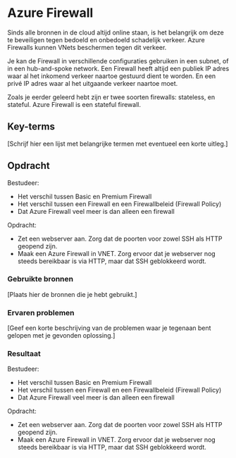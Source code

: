# Azure Firewall
Sinds alle bronnen in de cloud altijd online staan, is het belangrijk om deze te beveiligen tegen bedoeld en onbedoeld schadelijk verkeer. Azure Firewalls kunnen VNets beschermen tegen dit verkeer.

Je kan de Firewall in verschillende configuraties gebruiken in een subnet, of in een hub-and-spoke network. Een Firewall heeft altijd een publiek IP adres waar al het inkomend verkeer naartoe gestuurd dient te worden. En een privé IP adres waar al het uitgaande verkeer naartoe moet.

Zoals je eerder geleerd hebt zijn er twee soorten firewalls: stateless, en stateful. Azure Firewall is een stateful firewall. 

## Key-terms
[Schrijf hier een lijst met belangrijke termen met eventueel een korte uitleg.]

## Opdracht
Bestudeer:
-	Het verschil tussen Basic en Premium Firewall
-	Het verschil tussen een Firewall en een Firewallbeleid (Firewall Policy)
-	Dat Azure Firewall veel meer is dan alleen een firewall

Opdracht:
-	Zet een webserver aan. Zorg dat de poorten voor zowel SSH als HTTP geopend zijn.
-	Maak een Azure Firewall in VNET. Zorg ervoor dat je webserver nog steeds bereikbaar is via HTTP, maar dat SSH geblokkeerd wordt.

### Gebruikte bronnen
[Plaats hier de bronnen die je hebt gebruikt.]

### Ervaren problemen
[Geef een korte beschrijving van de problemen waar je tegenaan bent gelopen met je gevonden oplossing.]

### Resultaat

Bestudeer:
-	Het verschil tussen Basic en Premium Firewall
-	Het verschil tussen een Firewall en een Firewallbeleid (Firewall Policy)
-	Dat Azure Firewall veel meer is dan alleen een firewall

Opdracht:
-	Zet een webserver aan. Zorg dat de poorten voor zowel SSH als HTTP geopend zijn.
-	Maak een Azure Firewall in VNET. Zorg ervoor dat je webserver nog steeds bereikbaar is via HTTP, maar dat SSH geblokkeerd wordt.